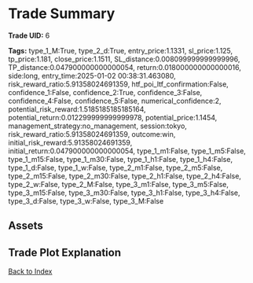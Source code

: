 # Trade Summary

**Trade UID:** 6 

**Tags:** type_1_M:True, type_2_d:True, entry_price:1.1331, sl_price:1.125, tp_price:1.181, close_price:1.1511, SL_distance:0.008099999999999996, TP_distance:0.047900000000000054, return:0.018000000000000016, side:long, entry_time:2025-01-02 00:38:31.463080, risk_reward_ratio:5.91358024691359, htf_poi_ltf_confirmation:False, confidence_1:False, confidence_2:True, confidence_3:False, confidence_4:False, confidence_5:False, numerical_confidence:2, potential_risk_reward:1.5185185185185164, potential_return:0.012299999999999978, potential_price:1.1454, management_strategy:no_management, session:tokyo, risk_reward_ratio:5.91358024691359, outcome:win, initial_risk_reward:5.91358024691359, initial_return:0.047900000000000054, type_1_m1:False, type_1_m5:False, type_1_m15:False, type_1_m30:False, type_1_h1:False, type_1_h4:False, type_1_d:False, type_1_w:False, type_2_m1:False, type_2_m5:False, type_2_m15:False, type_2_m30:False, type_2_h1:False, type_2_h4:False, type_2_w:False, type_2_M:False, type_3_m1:False, type_3_m5:False, type_3_m15:False, type_3_m30:False, type_3_h1:False, type_3_h4:False, type_3_d:False, type_3_w:False, type_3_M:False

## Assets

## Trade Plot Explanation


[Back to Index](index.md)

